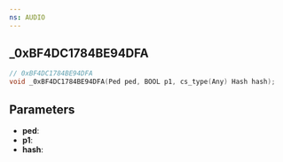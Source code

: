 ```yaml
---
ns: AUDIO
---
```

## _0xBF4DC1784BE94DFA

```c
// 0xBF4DC1784BE94DFA
void _0xBF4DC1784BE94DFA(Ped ped, BOOL p1, cs_type(Any) Hash hash);
```


## Parameters
* **ped**: 
* **p1**: 
* **hash**: 

